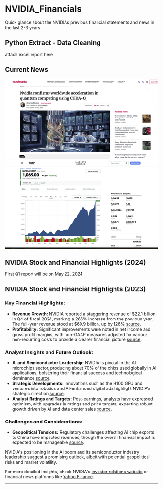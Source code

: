 # NVIDIA_Financials
Quick glance about the NVIDIAs previous financial statements and news in the last 2-3 years.

## Python Extract - Data Cleaning
attach excel report here

## Current News
![alt text](news.png "Title")
![alt text](news2.png "Title")

## NVIDIA Stock and Financial Highlights (2024)
First Q1 report will be on May 22, 2024

## NVIDIA Stock and Financial Highlights (2023)

### Key Financial Highlights:
- **Revenue Growth:** NVIDIA reported a staggering revenue of $22.1 billion in Q4 of fiscal 2024, marking a 265% increase from the previous year. The full-year revenue stood at $60.9 billion, up by 126% [source](https://nvidianews.nvidia.com/news/nvidia-announces-financial-results-for-fourth-quarter-and-fiscal-2024).
- **Profitability:** Significant improvements were noted in net income and gross profit margins, with non-GAAP measures adjusted for various non-recurring costs to provide a clearer financial picture [source](https://nvidianews.nvidia.com/news/nvidia-announces-financial-results-for-fourth-quarter-and-fiscal-2024).

### Analyst Insights and Future Outlook:
- **AI and Semiconductor Leadership:** NVIDIA is pivotal in the AI microchips sector, producing about 70% of the chips used globally in AI applications, bolstering their financial success and technological dominance [source](https://investorplace.com/2023/11/why-the-skys-the-limit-for-nvidia-stock/).
- **Strategic Developments:** Innovations such as the H100 GPU and ventures into robotics and AI-enhanced digital ads highlight NVIDIA's strategic direction [source](https://investor.nvidia.com/news/press-release-details/2023/NVIDIA-Hopper-GPUs-Expand-Reach-as-Demand-for-AI-Grows/default.aspx).
- **Analyst Ratings and Targets:** Post-earnings, analysts have expressed optimism, with upgrades in ratings and price targets, expecting robust growth driven by AI and data center sales [source](https://finance.yahoo.com/news/nvidia-stock-explodes-after-guidance-for-the-ages-what-wall-street-is-saying-120105455.html).

### Challenges and Considerations:
- **Geopolitical Tensions:** Regulatory challenges affecting AI chip exports to China have impacted revenues, though the overall financial impact is expected to be manageable [source](https://investorplace.com/2023/11/why-the-skys-the-limit-for-nvidia-stock/).

NVIDIA's positioning in the AI boom and its semiconductor industry leadership suggest a promising outlook, albeit with potential geopolitical risks and market volatility.

For more detailed insights, check NVIDIA's [investor relations website](https://investor.nvidia.com/home/default.aspx) or financial news platforms like [Yahoo Finance](https://finance.yahoo.com/).

---
